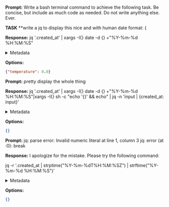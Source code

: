 **Prompt:**
Write a bash terminal command to achieve the following task.
Be concise, but include as much code as needed. Do not write anything else. Ever.

**TASK**
**write a jq to display this nice and with human date format: {


**Response:**
jq '.created_at' | xargs -I{} date -d {} +"%Y-%m-%d %H:%M:%S"

<details><summary>Metadata</summary>

- Duration: 1733 ms
- Datetime: 2024-01-08T12:57:00.383691
- Model: gpt-3.5-turbo-0613

</details>

**Options:**
```json
{"temperature": 0.0}
```

**Prompt:**
pretty display the whole thing

**Response:**
jq '.created_at' | xargs -I{} date -d {} +"%Y-%m-%d %H:%M:%S"|xargs -I{} sh -c "echo '{}' && echo" | jq -n 'input | {created_at: input}'

<details><summary>Metadata</summary>

- Duration: 3091 ms
- Datetime: 2024-01-08T12:57:31.008763
- Model: gpt-3.5-turbo-0613

</details>

**Options:**
```json
{}
```

**Prompt:**
jq: parse error: Invalid numeric literal at line 1, column 3
jq: error (at <stdin>:0): break

**Response:**
I apologize for the mistake. Please try the following command:

jq -r '.created_at | strptime("%Y-%m-%dT%H:%M:%SZ") | strftime("%Y-%m-%d %H:%M:%S")'

<details><summary>Metadata</summary>

- Duration: 1631 ms
- Datetime: 2024-01-08T12:58:18.412179
- Model: gpt-3.5-turbo-0613

</details>

**Options:**
```json
{}
```

